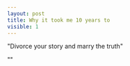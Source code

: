 ```yaml
---
layout: post
title: Why it took me 10 years to
visible: 1
---
```

"Divorce your story and marry the truth"

""
